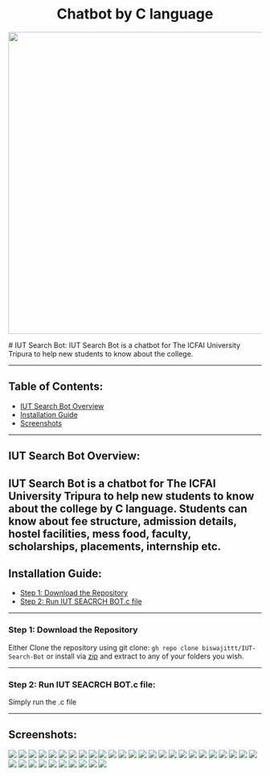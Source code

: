 <h1 align="center">Chatbot by C language</h1>
<p align="center"><a><img src="Images/1.JPG" width="600"></a></p>
# IUT Search Bot:
IUT Search Bot is a chatbot for The ICFAI University Tripura to help new students to know about the college.

-----
## Table of Contents:

* [IUT Search Bot Overview](#item1)
* [Installation Guide](#item2)
* [Screenshots](#item3)
-----
<a name="item1"></a>

## IUT Search Bot Overview:
IUT Search Bot is a chatbot for The ICFAI University Tripura to help new students to know about the college by C language. Students can know about fee structure, admission details, hostel facilities, mess food, faculty, scholarships, placements, internship etc.
-----
<a name="item2"></a>

## Installation Guide:

* [Step 1: Download the Repository](#step1)
* [Step 2: Run IUT SEACRCH BOT.c file](#step2)

-----
<a name="step1"></a>

### Step 1: Download the Repository

Either Clone the repository using git clone: `gh repo clone biswajittt/IUT-Search-Bot`
or install via <a target="_blank" href="https://github.com/biswajittt/IUT-Search-Bot/archive/refs/heads/master.zip">zip</a> and extract 
to any of your folders you wish.

-----
<a name="step2"></a>

### Step 2: Run IUT SEACRCH BOT.c file:

Simply run the .c file

-----
<a name="item3"></a>

## Screenshots:
![](Images/0.JPG)
![](Images/1.JPG)
![](Images/2.JPG)
![](Images/3.JPG)
![](Images/4.JPG)
![](Images/5.JPG)
![](Images/6.JPG)
![](Images/7.JPG)
![](Images/8.JPG)
![](Images/9.JPG)
![](Images/10.JPG)
![](Images/11.JPG)
![](Images/12.JPG)
![](Images/13.JPG)
![](Images/14.JPG)
![](Images/15.JPG)
![](Images/16.JPG)
![](Images/17.JPG)
![](Images/18.JPG)
![](Images/19.JPG)
![](Images/20.JPG)
![](Images/21.JPG)
![](Images/22.JPG)
![](Images/23.JPG)
![](Images/24.JPG)
![](Images/25.JPG)
![](Images/26.JPG)
![](Images/27.JPG)
![](Images/28.JPG)
![](Images/30.JPG)
![](Images/31.JPG)
![](Images/32.JPG)
![](Images/33.JPG)
![](Images/34.JPG)
![](Images/35.JPG)
